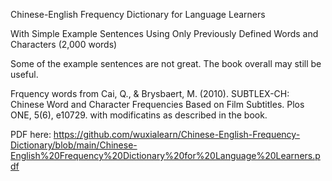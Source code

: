 Chinese-English Frequency Dictionary for Language Learners

With Simple Example Sentences Using Only Previously Defined Words and Characters (2,000 words)

Some of the example sentences are not great. The book overall may still be useful.

Frquency words from Cai, Q., & Brysbaert, M. (2010). SUBTLEX-CH: Chinese Word and Character Frequencies Based on Film Subtitles. Plos ONE, 5(6), e10729. with modificatins as described in the book.

PDF here: https://github.com/wuxialearn/Chinese-English-Frequency-Dictionary/blob/main/Chinese-English%20Frequency%20Dictionary%20for%20Language%20Learners.pdf
